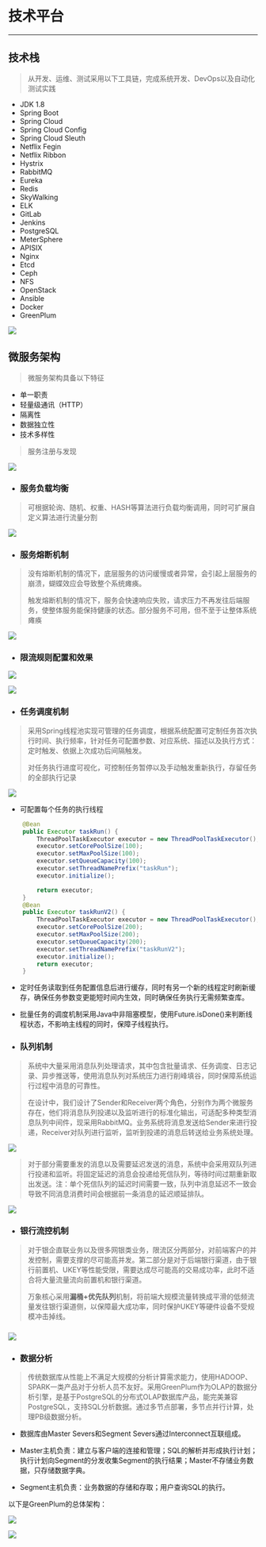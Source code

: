 # 技术平台

---

## 技术栈

> 从开发、运维、测试采用以下工具链，完成系统开发、DevOps以及自动化测试实践

* JDK 1.8
* Spring Boot 
* Spring Cloud 
* Spring Cloud Config
* Spring Cloud Sleuth
* Netflix Fegin
* Netflix Ribbon
* Hystrix
* RabbitMQ
* Eureka
* Redis
* SkyWalking
* ELK
* GitLab
* Jenkins
* PostgreSQL
* MeterSphere
* APISIX
* Nginx
* Etcd
* Ceph
* NFS
* OpenStack
* Ansible
* Docker
* GreenPlum

![](/assets/技术栈.png)

## 微服务架构

> 微服务架构具备以下特征

* 单一职责
* 轻量级通讯（HTTP）
* 隔离性
* 数据独立性
* 技术多样性

> 服务注册与发现

![](/assets/服务注册与发现.png)

* ### 服务负载均衡

> 可根据轮询、随机、权重、HASH等算法进行负载均衡调用，同时可扩展自定义算法进行流量分割

![](/assets/服务负载均衡.png)

* ### 服务熔断机制

> 没有熔断机制的情况下，底层服务的访问缓慢或者异常，会引起上层服务的崩溃，蝴蝶效应会导致整个系统瘫痪。
>
> 触发熔断机制的情况下，服务会快速响应失败，请求压力不再发往后端服务，使整体服务能保持健康的状态。部分服务不可用，但不至于让整体系统瘫痪

![](/assets/服务熔断机制.png)

* ### 限流规则配置和效果

![](/assets/限流规则.png)

![](/assets/限流效果.png)

* ### 任务调度机制

> 采用Spring线程池实现可管理的任务调度，根据系统配置可定制任务首次执行时间、执行频率，针对任务可配置参数、对应系统、描述以及执行方式：定时触发、依据上次成功后间隔触发。
>
> 对任务执行进度可视化，可控制任务暂停以及手动触发重新执行，存留任务的全部执行记录

![](/assets/添加任务.png)

* 可配置每个任务的执行线程

```java
    @Bean
    public Executor taskRun() {
        ThreadPoolTaskExecutor executor = new ThreadPoolTaskExecutor();
        executor.setCorePoolSize(100);
        executor.setMaxPoolSize(100);
        executor.setQueueCapacity(100);
        executor.setThreadNamePrefix("taskRun");
        executor.initialize();

        return executor;
    }
    @Bean
    public Executor taskRunV2() {
        ThreadPoolTaskExecutor executor = new ThreadPoolTaskExecutor();
        executor.setCorePoolSize(200);
        executor.setMaxPoolSize(200);
        executor.setQueueCapacity(200);
        executor.setThreadNamePrefix("taskRunV2");
        executor.initialize();
        return executor;
    }
```

* 定时任务读取到任务配置信息后进行缓存，同时有另一个新的线程定时刷新缓存，确保任务参数变更能短时间内生效，同时确保任务执行无需频繁查库。
* 批量任务的调度机制采用Java中非阻塞模型，使用Future.isDone\(\)来判断线程状态，不影响主线程的同时，保障子线程执行。

* ### 队列机制

> 系统中大量采用消息队列处理请求，其中包含批量请求、任务调度、日志记录、异步推送等，使用消息队列对系统压力进行削峰填谷，同时保障系统运行过程中消息的可靠性。
>
> 在设计中，我们设计了Sender和Receiver两个角色，分别作为两个微服务存在，他们将消息队列投递以及监听进行的标准化输出，可适配多种类型消息队列中间件，现采用RabbitMQ。业务系统将消息发送给Sender来进行投递，Receiver对队列进行监听，监听到投递的消息后转送给业务系统处理。

![](/assets/消息队列调用机制.png)

> 对于部分需要重发的消息以及需要延迟发送的消息，系统中会采用双队列进行投递和监听。将固定延迟的消息会投递给死信队列，等待时间过期重新取出发送。注：单个死信队列的延迟时间需要一致，队列中消息延迟不一致会导致不同消息消费时间会根据前一条消息的延迟顺延排队。

![](/assets/延迟队列调用.png)

* ### 银行流控机制

> 对于银企直联业务以及很多网银类业务，限流区分两部分，对前端客户的并发控制，需要支撑的尽可能高并发。第二部分是对于后端银行渠道，由于银行前置机、UKEY等性能受限，需要达成尽可能高的交易成功率，此时不适合将大量流量流向前置机和银行渠道。
>
> 万象核心采用**漏桶+优先队列**机制，将前端大规模流量转换成平滑的低频流量发往银行渠道侧，以保障最大成功率，同时保护UKEY等硬件设备不受规模冲击掉线。

### ![](/assets/银行流控调用.png)

* ### 数据分析

> 传统数据库从性能上不满足大规模的分析计算需求能力，使用HADOOP、SPARK一类产品对于分析人员不友好。采用GreenPlum作为OLAP的数据分析引擎，是基于PostgreSQL的分布式OLAP数据库产品，能完美兼容PostgreSQL，支持SQL分析数据。通过多节点部署，多节点并行计算，处理PB级数据分析。

* 数据库由Master Severs和Segment Severs通过Interconnect互联组成。
* Master主机负责：建立与客户端的连接和管理；SQL的解析并形成执行计划；执行计划向Segment的分发收集Segment的执行结果；Master不存储业务数据，只存储数据字典。

* Segment主机负责：业务数据的存储和存取；用户查询SQL的执行。

以下是GreenPlum的总体架构：

![](/assets/GP架构.png)

![](/assets/GP架构2.png)

